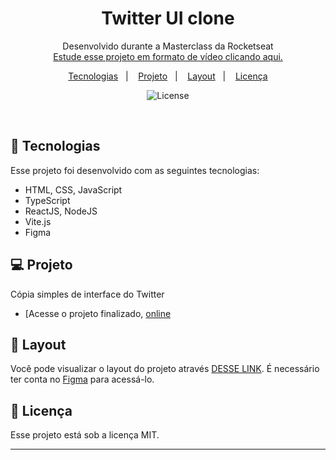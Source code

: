 <h1 align="center"> Twitter UI clone </h1>

<p align="center">
Desenvolvido durante a Masterclass da Rocketseat <br/>
<a href="https://lp.rocketseat.com.br/devlinks/inscricao?utm_source=github&utm_medium=descricao&utm_campaign=capture-devlinks&utm_term=organic&utm_content=descricao-github-mayk-brito">Estude esse projeto em formato de vídeo clicando aqui.</a>
</p>

<p align="center">
  <a href="#-tecnologias">Tecnologias</a>&nbsp;&nbsp;&nbsp;|&nbsp;&nbsp;&nbsp;
  <a href="#-projeto">Projeto</a>&nbsp;&nbsp;&nbsp;|&nbsp;&nbsp;&nbsp;
  <a href="#-layout">Layout</a>&nbsp;&nbsp;&nbsp;|&nbsp;&nbsp;&nbsp;
  <a href="#memo-licença">Licença</a>
</p>

<p align="center">
  <img alt="License" src="https://img.shields.io/static/v1?label=license&message=MIT&color=49AA26&labelColor=000000">
</p>

<br>

## 🚀 Tecnologias

Esse projeto foi desenvolvido com as seguintes tecnologias:

- HTML, CSS, JavaScript
- TypeScript
- ReactJS, NodeJS
- Vite.js
- Figma

## 💻 Projeto

Cópia simples de interface do Twitter

- [Acesse o projeto finalizado, [online](hhttps://twitter-ui-one.vercel.app)

## 🔖 Layout

Você pode visualizar o layout do projeto através [DESSE LINK](https://www.figma.com/community/file/1202694130789327431). É necessário ter conta no [Figma](https://figma.com) para acessá-lo.

## :memo: Licença

Esse projeto está sob a licença MIT.

---
